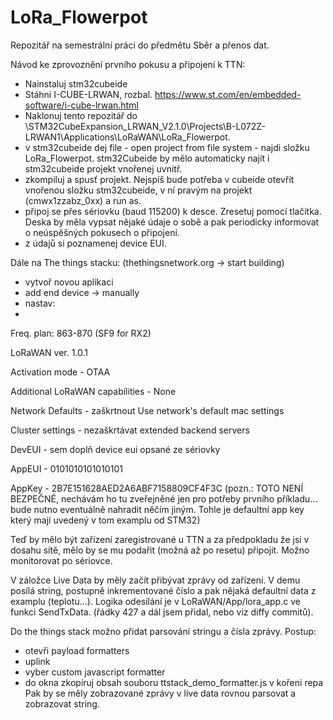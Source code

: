 # LoRa_Flowerpot
 
Repozitář na semestrální práci do předmětu Sběr a přenos dat.

Návod ke zprovoznění prvního pokusu a připojení k TTN:

- Nainstaluj stm32cubeide
- Stáhni I-CUBE-LRWAN, rozbal. https://www.st.com/en/embedded-software/i-cube-lrwan.html
- Naklonuj tento repozitář do \STM32CubeExpansion_LRWAN_V2.1.0\Projects\B-L072Z-LRWAN1\Applications\LoRaWAN\LoRa_Flowerpot.
- v stm32cubeide dej file - open project from file system - najdi složku LoRa_Flowerpot. stm32Cubeide by mělo automaticky najít i stm32cubeide projekt vnořenej uvnitř.
- zkompiluj a spusť projekt. Nejspíš bude potřeba v cubeide otevřít vnořenou složku stm32cubeide, v ní pravým na projekt (cmwx1zzabz_0xx) a run as.
- připoj se přes sériovku (baud 115200) k desce. Zresetuj pomocí tlačítka. Deska by měla vypsat nějaké údaje o sobě a pak periodicky informovat o neúspěšných pokusech o připojení.
- z údajů si poznamenej device EUI.

Dále na The things stacku: (thethingsnetwork.org -> start building)

- vytvoř novou aplikaci
- add end device -> manually
- nastav:
- 
Freq. plan: 863-870 (SF9 for RX2)

LoRaWAN ver. 1.0.1

Activation mode - OTAA

Additional LoRaWAN capabilities - None

Network Defaults - zaškrtnout Use network's default mac settings

Cluster settings - nezaškrtávat extended backend servers

DevEUI - sem doplň device eui opsané ze sériovky

AppEUI - 0101010101010101

AppKey - 2B7E151628AED2A6ABF7158809CF4F3C (pozn.: TOTO NENÍ BEZPEČNÉ, nechávám ho tu zveřejněné jen pro potřeby prvního příkladu... bude nutno eventuálně nahradit něčím jiným. Tohle je defaultní app key který mají uvedený v tom examplu od STM32)


Teď by mělo být zařízení zaregistrované u TTN a za předpokladu že jsi v dosahu sítě, mělo by se mu podařit (možná až po resetu) připojit. Možno monitorovat po sériovce.

V záložce Live Data by měly začít přibývat zprávy od zařízení. V demu posílá string, postupně inkrementované číslo a pak nějaká defaultní data z examplu (teplotu...). Logika odesílání je v LoRaWAN/App/lora_app.c ve funkci SendTxData. (řádky 427 a dál jsem přidal, nebo viz diffy commitů).

Do the things stack možno přidat parsování stringu a čísla zprávy. Postup:
- otevři payload formatters
- uplink
- vyber custom javascript formatter
- do okna zkopíruj obsah souboru ttstack_demo_formatter.js v kořeni repa
Pak by se měly zobrazované zprávy v live data rovnou parsovat a zobrazovat string.



